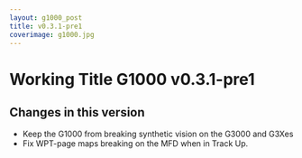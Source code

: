 ```yaml
---
layout: g1000_post
title: v0.3.1-pre1
coverimage: g1000.jpg
---
```

# Working Title G1000 v0.3.1-pre1
## Changes in this version

* Keep the G1000 from breaking synthetic vision on the G3000 and G3Xes
* Fix WPT-page maps breaking on the MFD when in Track Up.